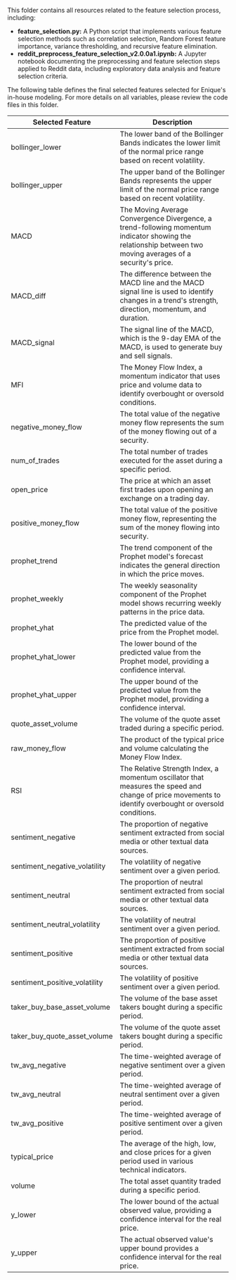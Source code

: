 This folder contains all resources related to the feature selection process, including:

- **feature_selection.py:** A Python script that implements various feature selection methods such as correlation selection, Random Forest feature importance, variance thresholding, and recursive feature elimination.
- **reddit_preprocess_feature_selection_v2.0.0a1.ipynb:** A Jupyter notebook documenting the preprocessing and feature selection steps applied to Reddit data, including exploratory data analysis and feature selection criteria.


The following table defines the final selected features selected for Enique's in-house modeling. For more details on all variables, please review the code files in this folder.


| **Selected Feature**                      | **Description**                                                                                                  |
|----------------------------------|------------------------------------------------------------------------------------------------------------------|
| bollinger_lower                  | The lower band of the Bollinger Bands indicates the lower limit of the normal price range based on recent volatility. |
| bollinger_upper                  | The upper band of the Bollinger Bands represents the upper limit of the normal price range based on recent volatility. |
| MACD                             | The Moving Average Convergence Divergence, a trend-following momentum indicator showing the relationship between two moving averages of a security's price. |
| MACD_diff                        | The difference between the MACD line and the MACD signal line is used to identify changes in a trend's strength, direction, momentum, and duration. |
| MACD_signal                      | The signal line of the MACD, which is the 9-day EMA of the MACD, is used to generate buy and sell signals.        |
| MFI                              | The Money Flow Index, a momentum indicator that uses price and volume data to identify overbought or oversold conditions. |
| negative_money_flow              | The total value of the negative money flow represents the sum of the money flowing out of a security.         |
| num_of_trades                    | The total number of trades executed for the asset during a specific period.                                 |
| open_price                       | The price at which an asset first trades upon opening an exchange on a trading day.                       |
| positive_money_flow              | The total value of the positive money flow, representing the sum of the money flowing into security.           |
| prophet_trend                    | The trend component of the Prophet model's forecast indicates the general direction in which the price moves. |
| prophet_weekly                   | The weekly seasonality component of the Prophet model shows recurring weekly patterns in the price data.      |
| prophet_yhat                     | The predicted value of the price from the Prophet model.                                                        |
| prophet_yhat_lower               | The lower bound of the predicted value from the Prophet model, providing a confidence interval.                  |
| prophet_yhat_upper               | The upper bound of the predicted value from the Prophet model, providing a confidence interval.                  |
| quote_asset_volume               | The volume of the quote asset traded during a specific period.                                             |
| raw_money_flow                   | The product of the typical price and volume calculating the Money Flow Index.                    |
| RSI                              | The Relative Strength Index, a momentum oscillator that measures the speed and change of price movements to identify overbought or oversold conditions. |
| sentiment_negative               | The proportion of negative sentiment extracted from social media or other textual data sources.                  |
| sentiment_negative_volatility    | The volatility of negative sentiment over a given period.                                                  |
| sentiment_neutral                | The proportion of neutral sentiment extracted from social media or other textual data sources.                  |
| sentiment_neutral_volatility     | The volatility of neutral sentiment over a given period.                                                   |
| sentiment_positive               | The proportion of positive sentiment extracted from social media or other textual data sources.                  |
| sentiment_positive_volatility    | The volatility of positive sentiment over a given period.                                                  |
| taker_buy_base_asset_volume      | The volume of the base asset takers bought during a specific period.                                     |
| taker_buy_quote_asset_volume     | The volume of the quote asset takers bought during a specific period.                                    |
| tw_avg_negative                  | The time-weighted average of negative sentiment over a given period.                                             |
| tw_avg_neutral                   | The time-weighted average of neutral sentiment over a given period.                                              |
| tw_avg_positive                  | The time-weighted average of positive sentiment over a given period.                                             |
| typical_price                    | The average of the high, low, and close prices for a given period used in various technical indicators.        |
| volume                           | The total asset quantity traded during a specific period.                                            |
| y_lower                          | The lower bound of the actual observed value, providing a confidence interval for the real price.               |
| y_upper                          | The actual observed value's upper bound provides a confidence interval for the real price.               |
